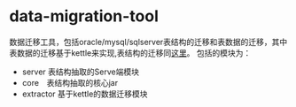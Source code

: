 # data-migration-tool
 数据迁移工具，包括oracle/mysql/sqlserver表结构的迁移和表数据的迁移，其中表数据的迁移基于kettle来实现,表结构的迁移同[这里](https://github.com/tangyibo/DBSourceQuery)。 包括的模块为：
- server 表结构抽取的Serve端模块
- core　表结构抽取的核心jar
- extractor 基于kettle的数据迁移模块
